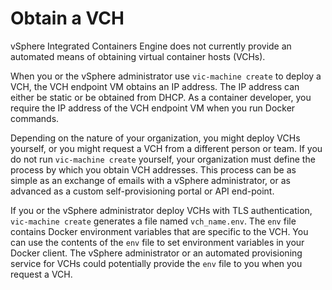 # Obtain a VCH #

vSphere Integrated Containers Engine does not currently provide an automated means of obtaining virtual container hosts (VCHs).

When you or the vSphere administrator use `vic-machine create` to deploy a VCH, the VCH endpoint VM obtains an IP address. The IP address can either be static or be obtained from DHCP. As a container developer, you require the IP address of the VCH endpoint VM when you run Docker commands. 

Depending on the nature of your organization, you might deploy VCHs yourself, or you might request a VCH from a different person or team. If you do not run `vic-machine create` yourself, your organization must define the process by which you obtain VCH addresses. This process can be as simple as an exchange of emails with a vSphere administrator, or as advanced as a custom self-provisioning portal or API end-point.

If you or the vSphere administrator deploy VCHs with TLS authentication, `vic-machine create` generates a file named `vch_name.env`. The `env` file contains Docker environment variables that are specific to the VCH. You can use the contents of the `env` file to set environment variables in your Docker client. The vSphere administrator or an automated provisioning service for VCHs could potentially provide the `env` file to you when you request a VCH.
